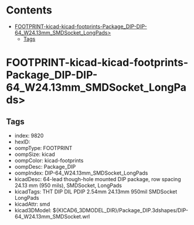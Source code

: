 



Contents
========

* [FOOTPRINT-kicad-kicad-footprints-Package_DIP-DIP-64_W24.13mm_SMDSocket_LongPads>](#footprint-kicad-kicad-footprints-package_dip-dip-64_w2413mm_smdsocket_longpads)
	* [Tags](#tags)

# FOOTPRINT-kicad-kicad-footprints-Package_DIP-DIP-64_W24.13mm_SMDSocket_LongPads>

## Tags

- index: 9820
- hexID: 
- oompType: FOOTPRINT
- oompSize: kicad
- oompColor: kicad-footprints
- oompDesc: Package_DIP
- oompIndex: DIP-64_W24.13mm_SMDSocket_LongPads
- kicadDesc: 64-lead though-hole mounted DIP package, row spacing 24.13 mm (950 mils), SMDSocket, LongPads
- kicadTags: THT DIP DIL PDIP 2.54mm 24.13mm 950mil SMDSocket LongPads
- kicadAttr: smd
- kicad3DModel: ${KICAD6_3DMODEL_DIR}/Package_DIP.3dshapes/DIP-64_W24.13mm_SMDSocket.wrl
